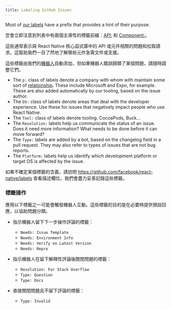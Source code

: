 ```yaml
---
title: Labeling GitHub Issues
---
```


Most of [our labels](https://github.com/facebook/react-native/issues/labels) have a prefix that provides a hint of their purpose.

您會立即注意到列表中有兩個主導性的標籤前綴：[API:](https://github.com/facebook/react-native/labels?utf8=%E2%9C%93&q=API%3A) 和 [Component:](https://github.com/facebook/react-native/labels?utf8=%E2%9C%93&q=Component%3A)。

這些通常表示與 React Native 核心函式庫中的 API 或元件相關的問題和拉取請求。這幫助我們一目了然地了解哪些元件急需文件或支援。

這些標籤由我們的[機器人](/contributing/bots-reference)自動添加，但如果機器人錯誤歸類了某個問題，請隨時調整它們。

- The `p:` class of labels denote a company with whom with maintain some sort of [relationship](https://github.com/facebook/react-native/blob/main/ECOSYSTEM.md). These include Microsoft and Expo, for example. These are also added automatically by our tooling, based on the issue author.
- The `DX:` class of labels denote areas that deal with the developer experience. Use these for issues that negatively impact people who use React Native.
- The `Tool:` class of labels denote tooling. CocoaPods, Buck...
- The `Resolution:` labels help us communicate the status of an issue. Does it need more information? What needs to be done before it can move forward?
- The `Type:` labels are added by a bot, based on the changelog field in a pull request. They may also refer to types of issues that are not bug reports.
- The `Platform:` labels help us identify which development platform or target OS is affected by the issue.

如果不確定某個標籤的含義，請訪問 https://github.com/facebook/react-native/labels 查看描述欄位。我們會盡力妥善記錄這些標籤。

### 標籤操作

應用以下標籤之一可能會觸發機器人互動。這些標籤的目的是在必要時提供預設回應，以協助問題分類。

- 指示機器人留下下一步操作評論的標籤：

  - `Needs: Issue Template`
  - `Needs: Environment Info`
  - `Needs: Verify on Latest Version`
  - `Needs: Repro`

- 指示機器人在留下解釋性評論後關閉問題的標籤：

  - `Resolution: For Stack Overflow`
  - `Type: Question`
  - `Type: Docs`

- 直接關閉問題且不留下評論的標籤：
  - `Type: Invalid`